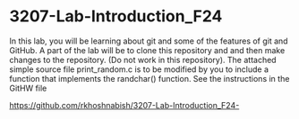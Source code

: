 # 3207-Lab-Introduction_F24
In this lab, you will be learning about git and some of the features of git and GitHub. A part of the lab will be to clone this repository and and then make changes to the repository. (Do not work in this repository).
The attached simple source file print_random.c is to be modified by you to include a function that implements the randchar() function.
See the instructions in the GitHW file


https://github.com/rkhoshnabish/3207-Lab-Introduction_F24-